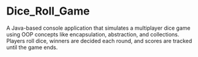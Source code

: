 # Dice_Roll_Game
A Java-based console application that simulates a multiplayer dice game using OOP concepts like encapsulation, abstraction, and collections. Players roll dice, winners are decided each round, and scores are tracked until the game ends.
